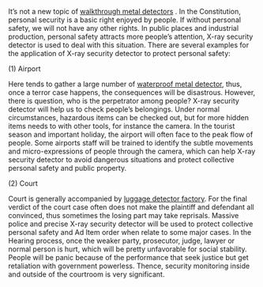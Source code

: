 It’s not a new topic of  <a href="http://www.eastimagesecurity.com/faq/faq_3.shtml">walkthrough metal detectors</a> . In the Constitution, personal security is a basic right enjoyed by people. If without personal safety, we will not have any other rights. In public places and industrial production, personal safety attracts more people’s attention, X-ray security detector is used to deal with this situation. There are several examples for the application of X-ray security detector to protect personal safety:

(1) Airport

Here tends to gather a large number of  <a href="http://www.eastimagesecurity.com/faq/faq_3.shtml">waterproof metal detector</a>, thus, once a terror case happens, the consequences will be disastrous. However, there is question, who is the perpetrator among people? X-ray security detector will help us to check people’s belongings. Under normal circumstances, hazardous items can be checked out, but for more hidden items needs to with other tools, for instance the camera. In the tourist season and important holiday, the airport will often face to the peak flow of people. Some airports staff will be trained to identify the subtle movements and micro-expressions of people through the camera, which can help X-ray security detector to avoid dangerous situations and protect collective personal safety and public property.

(2) Court

Court is generally accompanied by  <a href="http://www.eastimagesecurity.com/company.shtml">luggage detector factory</a>. For the final verdict of the court case often does not make the plaintiff and defendant all convinced, thus sometimes the losing part may take reprisals. Massive police and precise X-ray security detector will be used to protect collective personal safety and Ad Item order when relate to some major cases. In the Hearing process, once the weaker party, prosecutor, judge, lawyer or normal person is hurt, which will be pretty unfavorable for social stability. People will be panic because of the performance that seek justice but get retaliation with government powerless. Thence, security monitoring inside and outside of the courtroom is very significant.
